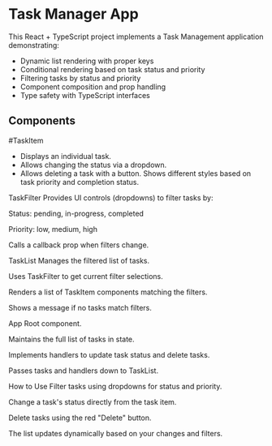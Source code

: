 # Task Manager App

This React + TypeScript project implements a Task Management application demonstrating:

- Dynamic list rendering with proper keys
- Conditional rendering based on task status and priority
- Filtering tasks by status and priority
- Component composition and prop handling
- Type safety with TypeScript interfaces

## Components
#TaskItem
- Displays an individual task.
- Allows changing the status via a dropdown.
- Allows deleting a task with a button.
Shows different styles based on task priority and completion status.

TaskFilter
Provides UI controls (dropdowns) to filter tasks by:

Status: pending, in-progress, completed

Priority: low, medium, high

Calls a callback prop when filters change.

TaskList
Manages the filtered list of tasks.

Uses TaskFilter to get current filter selections.

Renders a list of TaskItem components matching the filters.

Shows a message if no tasks match filters.

App
Root component.

Maintains the full list of tasks in state.

Implements handlers to update task status and delete tasks.

Passes tasks and handlers down to TaskList.

How to Use
Filter tasks using dropdowns for status and priority.

Change a task's status directly from the task item.

Delete tasks using the red "Delete" button.

The list updates dynamically based on your changes and filters.
